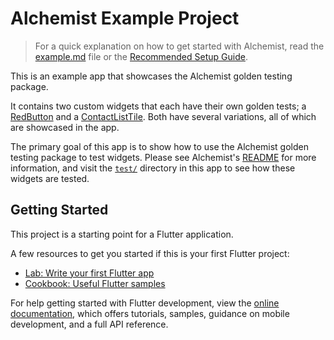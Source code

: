 # Alchemist Example Project

> For a quick explanation on how to get started with Alchemist, read the [example.md][example_markdown] file or the [Recommended Setup Guide][setup_guide].

This is an example app that showcases the Alchemist golden testing package.

It contains two custom widgets that each have their own golden tests; a [RedButton](./lib/widgets/red_button.dart) and a [ContactListTile](./lib/widgets/contact_list_tile.dart). Both have several variations, all of which are showcased in the app.

The primary goal of this app is to show how to use the Alchemist golden testing package to test widgets. Please see Alchemist's [README](../README.md) for more information, and visit the [`test/`](./test/) directory in this app to see how these widgets are tested.

## Getting Started

This project is a starting point for a Flutter application.

A few resources to get you started if this is your first Flutter project:

- [Lab: Write your first Flutter app](https://docs.flutter.dev/get-started/codelab)
- [Cookbook: Useful Flutter samples](https://docs.flutter.dev/cookbook)

For help getting started with Flutter development, view the
[online documentation](https://docs.flutter.dev/), which offers tutorials,
samples, guidance on mobile development, and a full API reference.

[example_markdown]: ./example.md
[setup_guide]: ../RECOMMENDED_SETUP_GUIDE.md
